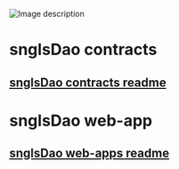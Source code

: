 ![Image description](https://github.com/SingularDTV/snglsDAO-whitepaper/blob/master/images/logo.png?raw=true)

# snglsDao contracts

## [snglsDao contracts readme](dao-contracts/README.md)

# snglsDao web-app

## [snglsDao web-apps readme](dao-web-app/README.md)